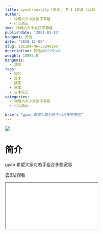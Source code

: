 ```yaml
---
title: synchronicity「纹身」 M-1 2018 3回战
author:
  - 冲绳六岁小女孩字幕组
  - 也弘崎山
zmz: 冲绳六岁小女孩字幕组
publishdate: '2001-01-03'
bangumi: 其他
date: '2018-11-05'
slug: 181104-NA-35248190
description: 其他&#8226;NA
weight: 18895.0
bangumis:
  - 其他
tags:
  - 综艺
  - 漫才
  - 搞笑
  - 日本
  - 日本综艺
categories:
  - 冲绳六岁小女孩字幕组
  - 也弘崎山

brief: "gyao 希望大家对若手组合多些宽容"
---
```

![](https://i.imgur.com/7flCyeN.jpg)
# 简介  
gyao
希望大家对若手组合多些宽容  

[去B站观看](https://www.bilibili.com/video/av35248190/)
<div class ="resp-container"><iframe class="testiframe" src="//player.bilibili.com/player.html?aid=35248190"", scrolling="no", allowfullscreen="true" > </iframe></div> 
